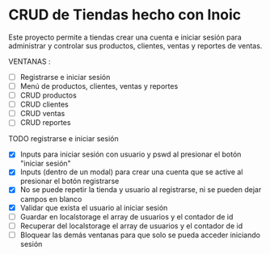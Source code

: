 # CRUD de Tiendas hecho con Inoic

Este proyecto permite a tiendas crear una cuenta e iniciar sesión para administrar y controlar sus productos, clientes, ventas y reportes de ventas. 

VENTANAS :
- [ ] Registrarse e iniciar sesión
- [ ] Menú de productos, clientes, ventas y reportes
- [ ] CRUD productos
- [ ] CRUD clientes
- [ ] CRUD ventas
- [ ] CRUD reportes

TODO registrarse e iniciar sesión
- [x] Inputs para iniciar sesión con usuario y pswd al presionar el botón "iniciar sesión"
- [x] Inputs (dentro de un modal) para crear una cuenta que se active al presionar el botón registrarse
- [x] No se puede repetir la tienda y usuario al registrarse, ni se pueden dejar campos en blanco
- [x] Validar que exista el usuario al iniciar sesión
- [ ] Guardar en localstorage el array de usuarios y el contador de id
- [ ] Recuperar del localstorage el array de usuarios y el contador de id
- [ ] Bloquear las demás ventanas para que solo se pueda acceder iniciando sesión 